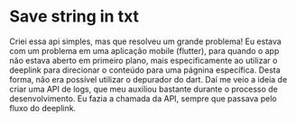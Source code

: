 # Save string in txt

Criei essa api simples, mas que resolveu um grande problema! 
Eu estava com um problema em uma aplicação mobile (flutter), para quando o app não estava aberto em primeiro plano, 
mais especificamente ao utilizar o deeplink para direcionar o conteúdo para uma págnina específica. Desta forma, 
não era possível utilizar o depurador do dart.
Daí me veio a ideia de criar uma API de logs, que meu auxiliou bastante durante o processo de desenvolvimento.
Eu fazia a chamada da API, sempre que passava pelo fluxo do deeplink.
